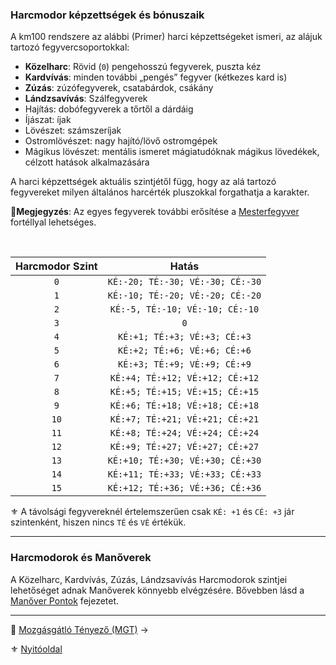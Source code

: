 ### Harcmodor képzettségek és bónuszaik

A km100 rendszere az alábbi (Primer) harci képzettségeket ismeri, az alájuk tartozó fegyvercsoportokkal:

- **Közelharc**: Rövid (`0`) pengehosszú fegyverek, puszta kéz
- **Kardvívás**: minden további „pengés” fegyver (kétkezes kard is)
- **Zúzás**: zúzófegyverek, csatabárdok, csákány
- **Lándzsavívás**: Szálfegyverek
- Hajítás: dobófegyverek a tőrtől a dárdáig
- Íjászat: íjak
- Lövészet: számszeríjak
- Ostromlövészet: nagy hajító/lövő ostromgépek
- Mágikus lövészet: mentális ismeret mágiatudóknak mágikus lövedékek, célzott hatások alkalmazására

A harci képzettségek aktuális szintjétől függ, hogy az alá tartozó fegyvereket milyen általános harcérték pluszokkal forgathatja a karakter.

🔆**Megjegyzés**: Az egyes fegyverek további erősítése a [Mesterfegyver](fortelyok.harci/mesterfegyver.md) fortéllyal lehetséges.

<br />

<!-- tag: md_table_harcmodor_kepzettseg_bonuszok_start -->

| Harcmodor Szint |              Hatás               |
| :-------------: | :------------------------------: |
|       `0`       | `KÉ:-20; TÉ:-30; VÉ:-30; CÉ:-30` |
|       `1`       | `KÉ:-10; TÉ:-20; VÉ:-20; CÉ:-20` |
|       `2`       | `KÉ:-5, TÉ:-10; VÉ:-10; CÉ:-10`  |
|       `3`       |               `0`                |
|       `4`       |   `KÉ:+1; TÉ:+3; VÉ:+3; CÉ:+3`   |
|       `5`       |   `KÉ:+2; TÉ:+6; VÉ:+6; CÉ:+6`   |
|       `6`       |   `KÉ:+3; TÉ:+9; VÉ:+9; CÉ:+9`   |
|       `7`       | `KÉ:+4; TÉ:+12; VÉ:+12; CÉ:+12`  |
|       `8`       | `KÉ:+5; TÉ:+15; VÉ:+15; CÉ:+15`  |
|       `9`       | `KÉ:+6; TÉ:+18; VÉ:+18; CÉ:+18`  |
|      `10`       | `KÉ:+7; TÉ:+21; VÉ:+21; CÉ:+21`  |
|      `11`       | `KÉ:+8; TÉ:+24; VÉ:+24; CÉ:+24`  |
|      `12`       | `KÉ:+9; TÉ:+27; VÉ:+27; CÉ:+27`  |
|      `13`       | `KÉ:+10; TÉ:+30; VÉ:+30; CÉ:+30` |
|      `14`       | `KÉ:+11; TÉ:+33; VÉ:+33; CÉ:+33` |
|      `15`       | `KÉ:+12; TÉ:+36; VÉ:+36; CÉ:+36` |
<!-- tag: md_table_harcmodor_kepzettseg_bonuszok_end -->

⚜️ A távolsági fegyvereknél értelemszerűen csak `KÉ: +1` és `CÉ: +3` jár szintenként, hiszen nincs `TÉ` és `VÉ` értékük.

---
### Harcmodorok és Manőverek

A Közelharc, Kardvívás, Zúzás, Lándzsavívás Harcmodorok szintjei lehetőséget adnak Manőverek könnyebb elvégzésére. Bővebben lásd a [Manőver Pontok](066_02_manover_pontok.md) fejezetet.

---

🔗 [Mozgásgátló Tényező (MGT)](062_03_mgt.md) →

⚜️ [Nyitóoldal](start.md#6-harcrendszer-%EF%B8%8F)
